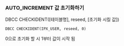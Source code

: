 ### AUTO_INCREMENT 값 초기화하기

DBCC CHECKIDENT([테이블명], reseed, [초기화 시킬 값])
```
DBCC CHECKIDENT(IPX_USER, reseed, 0)
```
0으로 초기화 할 시 1부터 값이 시작 됨
